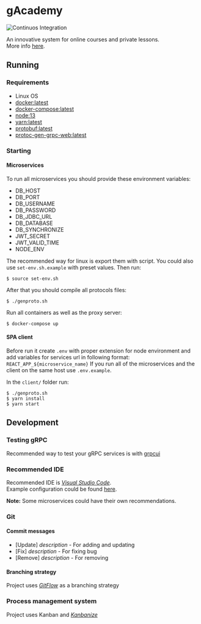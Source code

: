 # gAcademy
![Continuos Integration](https://github.com/samigeorgiev/gAcademy/workflows/Continuos%20Integration/badge.svg)

An innovative system for online courses and private lessons.  
More info [here](https://drive.google.com/file/d/1CLuLhElY9Lvn_G-qVlMkA_7X-UUZwe8h/view?usp=sharing).

## Running

### Requirements
- Linux OS
- [docker:latest](https://docs.docker.com/install)
- [docker-compose:latest](https://docs.docker.com/compose/install)
- [node:13](https://nodejs.org/en/download)
- [yarn:latest](https://classic.yarnpkg.com/en/docs/install/#debian-stable)
- [protobuf:latest](https://github.com/protocolbuffers/protobuf/releases)
- [protoc-gen-grpc-web:latest](https://github.com/grpc/grpc-web/releases)

### Starting

#### Microservices
To run all microservices you should provide these environment variables:
- DB_HOST
- DB_PORT
- DB_USERNAME
- DB_PASSWORD
- DB_JDBC_URL
- DB_DATABASE
- DB_SYNCHRONIZE
- JWT_SECRET
- JWT_VALID_TIME
- NODE_ENV

The recommended way for linux is export them with script. You could also use `set-env.sh.example` with preset values. Then run:

`
$ source set-env.sh
`

After that you should compile all protocols files:

`
$ ./genproto.sh
`

Run all containers as well as the proxy server:

`
$ docker-compose up
`

#### SPA client
Before run it create `.env` with proper extension for node environment and add variables for services url in following format: `REACT_APP_${microservice_name}`
If you run all of the microservices and the client on the same host use `.env.example`.

In the `client/` folder run:

`
$ ./genproto.sh
`  
`
$ yarn install
`  
`
$ yarn start
`

## Development

### Testing gRPC
Recommended way to test your gRPC services is with [grpcui](https://github.com/fullstorydev/grpcui)

### Recommended IDE
Recommended IDE is [*Visual Studio Code*](https://code.visualstudio.com).  
Example configuration could be found [here](https://gist.github.com/samigeorgiev/9ae961943212bc7872f46840519e308b).

**Note:** Some microservices could have their own recommendations.

### Git

#### Commit messages
- [Update] *description* - For adding and updating
- [Fix] *description* - For fixing bug
- [Remove] *description* - For removing

#### Branching strategy
Project uses [*GitFlow*](https://www.atlassian.com/git/tutorials/comparing-workflows/gitflow-workflow) as a branching strategy

### Process management system
Project uses Kanban and [*Kanbanize*](https://tues.kanbanize.com/ctrl_board/7/)
